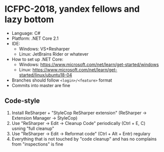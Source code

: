 ICFPC-2018, yandex fellows and lazy bottom
==========================================

* Language: C#
* Platform: .NET Core 2.1
* IDE:
  * Windows: VS+Resharper
  * Linux: JetBrains Rider or whatever
* How to set up .NET Core:
  * Windows: https://www.microsoft.com/net/learn/get-started/windows
  * Linux: https://www.microsoft.com/net/learn/get-started/linux/ubuntu18-04
* Branches should follow `<login>/<feature>` format
* Commits into master are fine

Code-style
----------
1. Install ReSharper + "StyleCop ReSharper extension" (ReSharper -> Extension Manager -> StyleCop)
2. Use "ReSharper -> Edit -> Cleanup Code" periodically (Ctrl + E, C) usning "full cleanup"
3. Use "ReSharper -> Edit -> Reformat code" (Ctrl + Alt + Entr) regulary
4. Everything that is not touched by "code cleanup" and has no complains from "inspections" is fine
